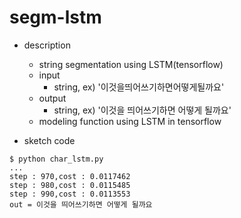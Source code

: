 segm-lstm
===

- description
  - string segmentation using LSTM(tensorflow)
  - input
    - string, ex) '이것을띄어쓰기하면어떻게될까요'
  - output
    - string, ex) '이것을 띄어쓰기하면 어떻게 될까요' 
  - modeling function using LSTM in tensorflow

- sketch code
```
$ python char_lstm.py
...
step : 970,cost : 0.0117462
step : 980,cost : 0.0115485
step : 990,cost : 0.0113553
out = 이것을 띄어쓰기하면 어떻게 될까요
```


